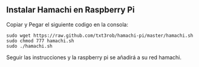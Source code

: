 Instalar Hamachi en Raspberry Pi
------------------------

Copiar y Pegar el siguiente codigo en la consola:

```
sudo wget https://raw.github.com/txt3rob/hamachi-pi/master/hamachi.sh
sudo chmod 777 hamachi.sh
sudo ./hamachi.sh
```

Seguir las instrucciones y la raspberry pi se ​​añadirá a su red hamachi.



